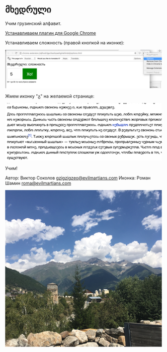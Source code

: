 # მხედრული

Учим грузинский алфавит.

[Устанавливаем плагин для Google Chrome](https://chrome.google.com/webstore/detail/%E1%83%9B%E1%83%AE%E1%83%94%E1%83%93%E1%83%A0%E1%83%A3%E1%83%9A%E1%83%98/onnikpmolghoigolcanoibhadlcledfp?hl=en-US)

Устанавливаем сложность (правой кнопкой на иконке):

![Настройки](settings.png)

Жмем иконку "გ" на желаемой странице:

![Пример](sample.png)

Учим!

Автор: Виктор Соколов <gzigzigzeo@evilmartians.com>
Иконка: Роман Шамин <roma@evilmartians.com>

![С приветом из Сванетии](hi.jpg)
